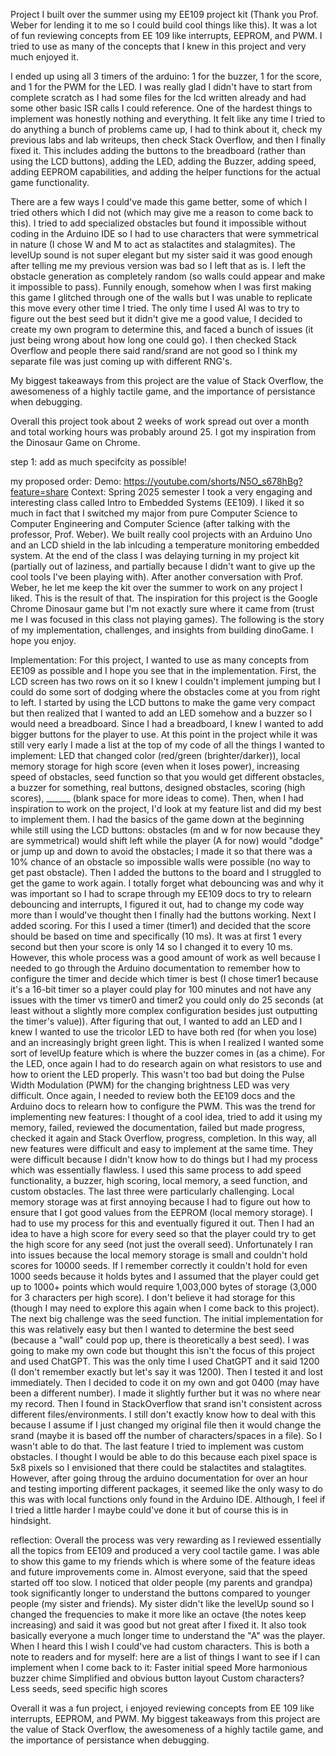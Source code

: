 Project I built over the summer using my EE109 project kit (Thank you Prof. Weber for lending it to me so I could build cool things like this).
It was a lot of fun reviewing concepts from EE 109 like interrupts, EEPROM, and PWM. I tried to use as many of the concepts that I knew in this project and very much enjoyed it.

I ended up using all 3 timers of the arduino: 1 for the buzzer, 1 for the score, and 1 for the PWM for the LED. I was really glad I didn't have to start from complete scratch as I had some files for the lcd written already and had some other basic ISR calls I could reference. One of the hardest things to implement was honestly nothing and everything. It felt like any time I tried to do anything a bunch of problems came up, I had to think about it, check my previous labs and lab writeups, then check Stack Overflow, and then I finally fixed it. This includes adding the buttons to the breadboard (rather than using the LCD buttons), adding the LED, adding the Buzzer, adding speed, adding EEPROM capabilities, and adding the helper functions for the actual game functionality.

There are a few ways I could've made this game better, some of which I tried others which I did not (which may give me a reason to come back to this). I tried to add specialized obstacles but found it impossible without coding in the Arduino IDE so I had to use characters that were symmetrical in nature (I chose W and M to act as stalactites and stalagmites). The levelUp sound is not super elegant but my sister said it was good enough after telling me my previous version was bad so I left that as is. I left the obstacle generation as completely random (so walls could appear and make it impossible to pass). Funnily enough, somehow when I was first making this game I glitched through one of the walls but I was unable to replicate this move every other time I tried. The only time I used AI was to try to figure out the best seed but it didn't give me a good value, I decided to create my own program to determine this, and faced a bunch of issues (it just being wrong about how long one could go). I then checked Stack Overflow and people there said rand/srand are not good so I think my separate file was just coming up with different RNG's.

My biggest takeaways from this project are the value of Stack Overflow, the awesomeness of a highly tactile game, and the importance of persistance when debugging.

Overall this project took about 2 weeks of work spread out over a month and total working hours was probably around 25. I got my inspiration from the Dinosaur Game on Chrome.


step 1: add as much specifcity as possible!

my proposed order:
Demo: https://youtube.com/shorts/N5O_s678hBg?feature=share
Context:
Spring 2025 semester I took a very engaging and interesting class called Intro to Embedded Systems (EE109). I liked it so much in fact that I switched my major from pure Computer Science to Computer Engineering and Computer Science (after talking with the professor, Prof. Weber). We built really cool projects with an Arduino Uno and an LCD shield in the lab inlcuding a temperature monitoring embedded system. At the end of the class I was delaying turning in my project kit (partially out of laziness, and partially because I didn't want to give up the cool tools I've been playing with). After another conversation with Prof. Weber, he let me keep the kit over the summer to work on any project I liked. This is the result of that. The inspiration for this project is the Google Chrome Dinosaur game but I'm not exactly sure where it came from (trust me I was focused in this class not playing games). The following is the story of my implementation, challenges, and insights from building dinoGame. I hope you enjoy.

Implementation:
For this project, I wanted to use as many concepts from EE109 as possible and I hope you see that in the implementation. First, the LCD screen has two rows on it so I knew I couldn't implement jumping but I could do some sort of dodging where the obstacles come at you from right to left. I started by using the LCD buttons to make the game very compact but then realized that I wanted to add an LED somehow and a buzzer so I would need a breadboard. Since I had a breadboard, I knew I wanted to add bigger buttons for the player to use. At this point in the project while it was still very early I made a list at the top of my code of all the things I wanted to implement: LED that changed color (red/green (brighter/darker)), local memory storage for high score (even when it loses power), increasing speed of obstacles, seed function so that you would get different obstacles, a buzzer for something, real buttons, designed obstacles, scoring (high scores), ______ (blank space for more ideas to come). Then, when I had inspiration to work on the project, I'd look at my feature list and did my best to implement them. I had the basics of the game down at the beginning while still using the LCD buttons: obstacles (m and w for now because they are symmetrical) would shift left while the player (A for now) would "dodge" or jump up and down to avoid the obstacles; I made it so that there was a 10% chance of an obstacle so impossible walls were possible (no way to get past obstacle). Then I added the buttons to the board and I struggled to get the game to work again. I totally forget what debouncing was and why it was important so I had to scrape through my EE109 docs to try to relearn debouncing and interrupts, I figured it out, had to change my code way more than I would've thought then I finally had the buttons working. Next I added scoring. For this I used a timer (timer1) and decided that the score should be based on time and specifically (10 ms). It was at first 1 every second but then your score is only 14 so I changed it to every 10 ms. However, this whole process was a good amount of work as well because I needed to go through the Arduino documentation to remember how to configure the timer and decide which timer is best (I chose timer1 because it's a 16-bit timer so a player could play for 100 minutes and not have any issues with the timer vs timer0 and timer2 you could only do 25 seconds (at least without a slightly more complex configuration besides just outputting the timer's value)). After figuring that out, I wanted to add an LED and I knew I wanted to use the tricolor LED to have both red (for when you lose) and an increasingly bright green light. This is when I realized I wanted some sort of levelUp feature which is where the buzzer comes in (as a chime). For the LED, once again I had to do research again on what resistors to use and how to orient the LED properly. This wasn't too bad but doing the Pulse Width Modulation (PWM) for the changing brightness LED was very difficult. Once again, I needed to review both the EE109 docs and the Arduino docs to relearn how to configure the PWM. This was the trend for implementing new features: I thought of a cool idea, tried to add it using my memory, failed, reviewed the documentation, failed but made progress, checked it again and Stack Overflow, progress, completion. In this way, all new features were difficult and easy to implement at the same time. They were difficult because I didn't know how to do things but I had my process which was essentially flawless. I used this same process to add speed functionality, a buzzer, high scoring, local memory, a seed function, and custom obstacles. The last three were particularly challenging. Local memory storage was at first annoying because I had to figure out how to ensure that I got good values from the EEPROM (local memory storage). I had to use my process for this and eventually figured it out. Then I had an idea to have a high score for every seed so that the player could try to get the high score for any seed (not just the overall seed). Unfortunately I ran into issues because the local memory storage is small and couldn't hold scores for 10000 seeds. If I remember correctly it couldn't hold for even 1000 seeds because it holds bytes and I assumed that the player could get up to 1000+ points which would require 1,003,000 bytes of storage (3,000 for 3 characters per high score). I don't believe it had storage for this (though I may need to explore this again when I come back to this project). The next big challenge was the seed function. The initial implementation for this was relatively easy but then I wanted to determine the best seed (because a "wall" could pop up, there is theoretically a best seed). I was going to make my own code but thought this isn't the focus of this project and used ChatGPT. This was the only time I used ChatGPT and it said 1200 (I don't remember exactly but let's say it was 1200). Then I tested it and lost immediately. Then I decided to code it on my own and got 0400 (may have been a different number). I made it slightly further but it was no where near my record. Then I found in StackOverflow that srand isn't consistent across different files/environments. I still don't exactly know how to deal with this because I assume if I just changed my original file then it would change the srand (maybe it is based off the number of characters/spaces in a file). So I wasn't able to do that. The last feature I tried to implement was custom obstacles. I thought I would be able to do this because each pixel space is 5x8 pixels so I envisioned that there could be stalactites and stalagtites. However, after going throug the arduino documentation for over an hour and testing importing different packages, it seemed like the only wasy to do this was with local functions only found in the Arduino IDE. Although, I feel if I tried a little harder I maybe could've done it but of course this is in hindsight.

reflection: Overall the process was very rewarding as I reviewed essentially all the topics from EE109 and produced a very cool tactile game. I was able to show this game to my friends which is where some of the feature ideas and future improvements come in. Almost everyone, said that the speed started off too slow. I noticed that older people (my parents and grandpa) took significantly longer to understand the buttons compared to younger people (my sister and friends). My sister didn't like the levelUp sound so I changed the frequencies to make it more like an octave (the notes keep increasing) and said it was good but not great after I fixed it. It also took basically everyone a much longer time to understand the "A" was the player. When I heard this I wish I could've had custom characters. 
This is both a note to readers and for myself: here are a list of things I want to see if I can implement when I come back to it:
  Faster initial speed
  More harmonious buzzer chime
  Simplified and obvious button layout
  Custom characters?
  Less seeds, seed specific high scores

Overall it was a fun project, i enjoyed reviewing concepts from EE 109 like interrupts, EEPROM, and PWM. My biggest takeaways from this project are the value of Stack Overflow, the awesomeness of a highly tactile game, and the importance of persistance when debugging.
